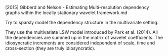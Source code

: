 [2015] Gibberd and Nelson - Estimating Multi-resolution dependency graphs within the locally stationary wavelet framework.md

Try to sparsly model the dependency structure in the multivariate setting.

They use the multivariate LSW model introduced by Park et al. (2014). 
All the dependencies are summed up in the matrix of wavelet coefficients. The idiosyncratic increments are considered independent of scale, time and cross-section (they are truly idiosyncratic).
